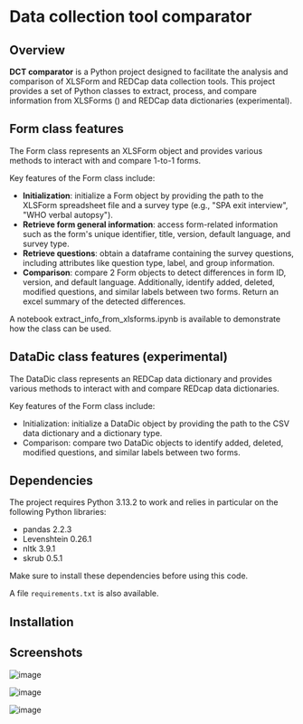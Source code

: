 # Data collection tool comparator

## Overview

**DCT comparator** is a Python project designed to facilitate the analysis and comparison of XLSForm and REDCap data collection tools. This project provides a set of Python classes to extract, process, and compare information from XLSForms () and REDCap data dictionaries (experimental).

## Form class features

The Form class represents an XLSForm object and provides various methods to interact with and compare 1-to-1 forms. 

Key features of the Form class include:

* **Initialization**: initialize a Form object by providing the path to the XLSForm spreadsheet file and a survey type (e.g., "SPA exit interview", "WHO verbal autopsy").
* **Retrieve form general information**: access form-related information such as the form's unique identifier, title, version, default language, and survey type.
* **Retrieve questions**: obtain a dataframe containing the survey questions, including attributes like question type, label, and group information.
* **Comparison**: compare 2 Form objects to detect differences in form ID, version, and default language. Additionally, identify added, deleted, modified questions, and similar labels between two forms. Return an excel summary of the detected differences.

A notebook extract_info_from_xlsforms.ipynb is available to demonstrate how the class can be used.

## DataDic class features (experimental)

The DataDic class represents an REDCap data dictionary and provides various methods to interact with and compare REDcap data dictionaries.

Key features of the Form class include:

* Initialization: initialize a DataDic object by providing the path to the CSV data dictionary and a dictionary type.
* Comparison: compare two DataDic objects to identify added, deleted, modified questions, and similar labels between two forms.

## Dependencies

The project requires Python 3.13.2 to work and relies in particular on the following Python libraries:

* pandas 2.2.3
* Levenshtein 0.26.1
* nltk 3.9.1
* skrub 0.5.1

Make sure to install these dependencies before using this code.

A file `requirements.txt` is also available.

## Installation

## Screenshots

![image](https://github.com/user-attachments/assets/0d8b4b6c-b9f5-476c-84a9-b5c952c44f4e)

![image](https://github.com/user-attachments/assets/891149d5-7c71-4e8f-b5f6-c618c2fee24f)

![image](https://github.com/user-attachments/assets/5f423d76-c23c-407b-91a5-df58c75221ca)

